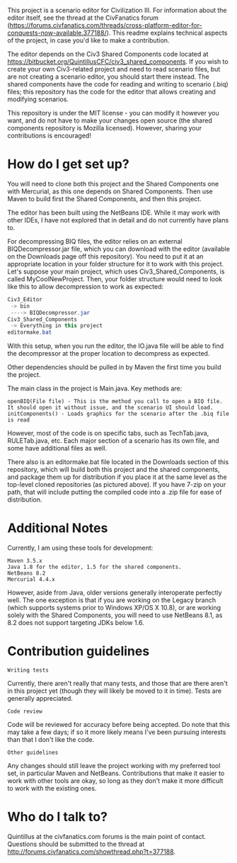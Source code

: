 This project is a scenario editor for Civilization III. For information about the editor itself, see the thread at the CivFanatics forum (https://forums.civfanatics.com/threads/cross-platform-editor-for-conquests-now-available.377188/). This readme explains technical aspects of the project, in case you'd like to make a contribution.

The editor depends on the Civ3 Shared Components code located at https://bitbucket.org/QuintillusCFC/civ3_shared_components. If you wish to create your own Civ3-related project and need to read scenario files, but are not creating a scenario editor, you should start there instead. The shared components have the code for reading and writing to scenario (.biq) files; this repository has the code for the editor that allows creating and modifying scenarios.

This repository is under the MIT license - you can modify it however you want, and do not have to make your changes open source (the shared components repository is Mozilla licensed). However, sharing your contributions is encouraged!

# How do I get set up?

You will need to clone both this project and the Shared Components one with Mercurial, as this one depends on Shared Components. Then use Maven to build first the Shared Components, and then this project.

The editor has been built using the NetBeans IDE. While it may work with other IDEs, I have not explored that in detail and do not currently have plans to.

For decompressing BIQ files, the editor relies on an external BIQDecompressor.jar file, which you can download with the editor (available on the Downloads page off this repository). You need to put it at an appropriate location in your folder structure for it to work with this project. Let's suppose your main project, which uses Civ3_Shared_Components, is called MyCoolNewProject. Then, your folder structure would need to look like this to allow decompression to work as expected:

```java
Civ3_Editor
 -> bin
 ----> BIQDecompressor.jar
Civ3_Shared_Components
 -> Everything in this project
editormake.bat
```

With this setup, when you run the editor, the IO.java file will be able to find the decompressor at the proper location to decompress as expected.

Other dependencies should be pulled in by Maven the first time you build the project.

The main class in the project is Main.java. Key methods are:

    openBIQ(File file) - This is the method you call to open a BIQ file. It should open it without issue, and the scenario UI should load.
    initComponents() - Loads graphics for the scenario after the .biq file is read

However, most of the code is on specific tabs, such as TechTab.java, RULETab.java, etc. Each major section of a scenario has its own file, and some have additional files as well.

There also is an editormake.bat file located in the Downloads section of this repository, which will build both this project and the shared components, and package them up for distribution if you place it at the same level as the top-level cloned repositories (as pictured above). If you have 7-zip on your path, that will include putting the compiled code into a .zip file for ease of distribution.

# Additional Notes

Currently, I am using these tools for development:

    Maven 3.5.x
    Java 1.8 for the editor, 1.5 for the shared components.
    NetBeans 8.2
    Mercurial 4.4.x

However, aside from Java, older versions generally interoperate perfectly well. The one exception is that if you are working on the Legacy branch (which supports systems prior to Windows XP/OS X 10.8), or are working solely with the Shared Components, you will need to use NetBeans 8.1, as 8.2 does not support targeting JDKs below 1.6.

# Contribution guidelines

    Writing tests

Currently, there aren't really that many tests, and those that are there aren't in this project yet (though they will likely be moved to it in time). Tests are generally appreciated.

    Code review

Code will be reviewed for accuracy before being accepted. Do note that this may take a few days; if so it more likely means I've been pursuing interests than that I don't like the code.

    Other guidelines

Any changes should still leave the project working with my preferred tool set, in particular Maven and NetBeans. Contributions that make it easier to work with other tools are okay, so long as they don't make it more difficult to work with the existing ones.

# Who do I talk to?

Quintillus at the civfanatics.com forums is the main point of contact. Questions should be submitted to the thread at http://forums.civfanatics.com/showthread.php?t=377188.
